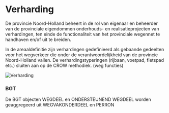 ﻿# Verharding

De provincie Noord-Holland beheert in de rol van eigenaar en beheerder van de provinciale eigendommen onderhouds- en realisatieprojecten van verhardingen, ten einde de functionaliteit van het provinciale wegennet te handhaven en/of uit te breiden.

In de areaaldefinitie zijn verhardingen gedefinieerd als gebaande gedeelten voor het wegverkeer die onder de verantwoordelijkheid van de provincie Noord-Holland vallen. De verhardingstyperingen (rijbaan, voetpad, fietspad etc.) sluiten aan op de CROW methodiek. (weg functies)

![Verharding](objectbladen\2_Verharding\verharding.png)

### BGT

De BGT objecten WEGDEEL en ONDERSTEUNEND WEGDEEL worden geaggregeerd uit WEGVAKONDERDEEL en PERRON

